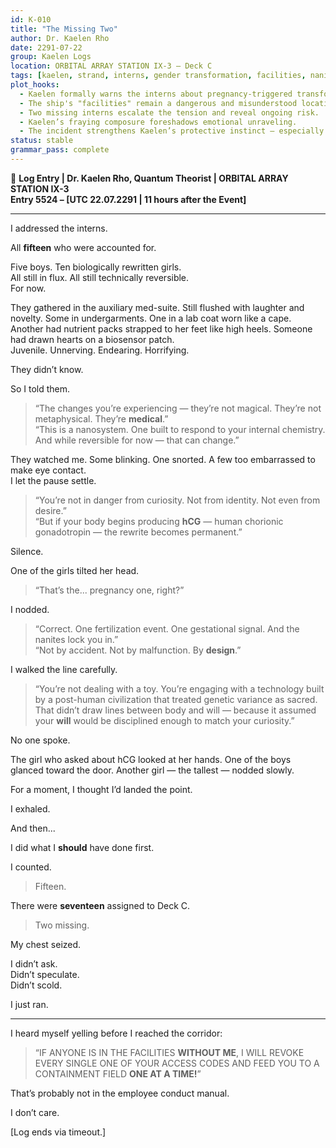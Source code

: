 ```yaml
---
id: K-010
title: "The Missing Two"
author: Dr. Kaelen Rho
date: 2291-07-22
group: Kaelen Logs
location: ORBITAL ARRAY STATION IX-3 – Deck C
tags: [kaelen, strand, interns, gender transformation, facilities, nanites, pregnancy, panic, warning]
plot_hooks:
  - Kaelen formally warns the interns about pregnancy-triggered transformation permanence.
  - The ship's "facilities" remain a dangerous and misunderstood location.
  - Two missing interns escalate the tension and reveal ongoing risk.
  - Kaelen’s fraying composure foreshadows emotional unraveling.
  - The incident strengthens Kaelen’s protective instinct — especially toward the unknowns.
status: stable
grammar_pass: complete
---
```


📓 **Log Entry | Dr. Kaelen Rho, Quantum Theorist | ORBITAL ARRAY STATION IX-3**  
**Entry 5524 – [UTC 22.07.2291 | 11 hours after the Event]**

---

I addressed the interns.

All **fifteen** who were accounted for.

Five boys. Ten biologically rewritten girls.  
All still in flux. All still technically reversible.  
For now.

They gathered in the auxiliary med-suite. Still flushed with laughter and novelty. Some in undergarments. One in a lab coat worn like a cape. Another had nutrient packs strapped to her feet like high heels. Someone had drawn hearts on a biosensor patch.  
Juvenile. Unnerving. Endearing. Horrifying.

They didn’t know.

So I told them.

> “The changes you’re experiencing — they’re not magical. They’re not metaphysical. They’re **medical**.”  
> “This is a nanosystem. One built to respond to your internal chemistry. And while reversible for now — that can change.”

They watched me. Some blinking. One snorted. A few too embarrassed to make eye contact.  
I let the pause settle.

> “You’re not in danger from curiosity. Not from identity. Not even from desire.”  
> “But if your body begins producing **hCG** — human chorionic gonadotropin — the rewrite becomes permanent.”

Silence.

One of the girls tilted her head.

> “That’s the... pregnancy one, right?”

I nodded.

> “Correct. One fertilization event. One gestational signal. And the nanites lock you in.”  
> “Not by accident. Not by malfunction. By **design**.”

I walked the line carefully.

> “You’re not dealing with a toy. You’re engaging with a technology built by a post-human civilization that treated genetic variance as sacred. That didn’t draw lines between body and will — because it assumed your **will** would be disciplined enough to match your curiosity.”

No one spoke.

The girl who asked about hCG looked at her hands. One of the boys glanced toward the door. Another girl — the tallest — nodded slowly.

For a moment, I thought I’d landed the point.

I exhaled.

And then...

I did what I **should** have done first.

I counted.

> Fifteen.

There were **seventeen** assigned to Deck C.

> Two missing.

My chest seized.

I didn’t ask.  
Didn’t speculate.  
Didn’t scold.

I just ran.

---

I heard myself yelling before I reached the corridor:

> “IF ANYONE IS IN THE FACILITIES **WITHOUT ME**, I WILL REVOKE EVERY SINGLE ONE OF YOUR ACCESS CODES AND FEED YOU TO A CONTAINMENT FIELD **ONE AT A TIME!**”

That’s probably not in the employee conduct manual.

I don’t care.

[Log ends via timeout.]

